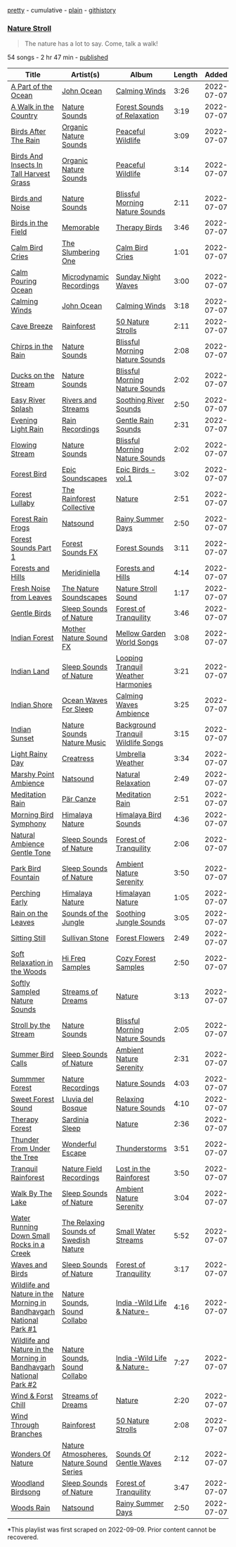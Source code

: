 [pretty](/playlists/pretty/37i9dQZF1DWVnmlNqZsMNa.md) - cumulative - [plain](/playlists/plain/37i9dQZF1DWVnmlNqZsMNa) - [githistory](https://github.githistory.xyz/mackorone/spotify-playlist-archive/blob/main/playlists/plain/37i9dQZF1DWVnmlNqZsMNa)

### [Nature Stroll](https://open.spotify.com/playlist/37i9dQZF1DWVnmlNqZsMNa)

> The nature has a lot to say\. Come, talk a walk!

54 songs - 2 hr 47 min - [published](https://open.spotify.com/playlist/4XEkX0T00C882R8DhLRZMY)

| Title | Artist(s) | Album | Length | Added | Removed |
|---|---|---|---|---|---|
| [A Part of the Ocean](https://open.spotify.com/track/7DbzpAXt9fls5zYipE9WAx) | [John Ocean](https://open.spotify.com/artist/0UWgEdhywZEON8EtIBYGoL) | [Calming Winds](https://open.spotify.com/album/5YFsqDM2sTjko8d0DaIath) | 3:26 | 2022-07-07 |  |
| [A Walk in the Country](https://open.spotify.com/track/4XgSBvtZjKvFIAE3r4B49p) | [Nature Sounds](https://open.spotify.com/artist/4NqS7DbPFYwZmniGHCPMpm) | [Forest Sounds of Relaxation](https://open.spotify.com/album/1l30XEyglzmyIh2ex9n6C3) | 3:19 | 2022-07-07 |  |
| [Birds After The Rain](https://open.spotify.com/track/37c5vjEwHXw9TJBfsPFTIb) | [Organic Nature Sounds](https://open.spotify.com/artist/0FjF4Knsp7DEVujXASJBdO) | [Peaceful Wildlife](https://open.spotify.com/album/214KDDxuxgtxSPXs1Fslh1) | 3:09 | 2022-07-07 |  |
| [Birds And Insects In Tall Harvest Grass](https://open.spotify.com/track/3UM2VNXFBmsnb38ubiD51I) | [Organic Nature Sounds](https://open.spotify.com/artist/0FjF4Knsp7DEVujXASJBdO) | [Peaceful Wildlife](https://open.spotify.com/album/214KDDxuxgtxSPXs1Fslh1) | 3:14 | 2022-07-07 |  |
| [Birds and Noise](https://open.spotify.com/track/5NeOd3dunkzjzeIukFSWOv) | [Nature Sounds](https://open.spotify.com/artist/4NqS7DbPFYwZmniGHCPMpm) | [Blissful Morning Nature Sounds](https://open.spotify.com/album/34I2j1yfV0QSzaEwXqwNUg) | 2:11 | 2022-07-07 |  |
| [Birds in the Field](https://open.spotify.com/track/3RjtBHIG3NmPOlOgWYeZGe) | [Memorable](https://open.spotify.com/artist/216iyhH3TpJJYO9zF1zyxV) | [Therapy Birds](https://open.spotify.com/album/2sENQCcr3TVwPG5JFiU7Ai) | 3:46 | 2022-07-07 |  |
| [Calm Bird Cries](https://open.spotify.com/track/0DaD6k1j3TRQF9pOJErwUp) | [The Slumbering One](https://open.spotify.com/artist/6zFp0HHOylks3A1Dv15j4e) | [Calm Bird Cries](https://open.spotify.com/album/1jkt5o3IJiLiYSSdjVJdK8) | 1:01 | 2022-07-07 |  |
| [Calm Pouring Ocean](https://open.spotify.com/track/6AiW2dz9mOgsZjsEKwAhIv) | [Microdynamic Recordings](https://open.spotify.com/artist/3zG3fwEK20npYHIYooztq9) | [Sunday Night Waves](https://open.spotify.com/album/5Lu8V4pKtLpaS8Q6OwABjs) | 3:00 | 2022-07-07 |  |
| [Calming Winds](https://open.spotify.com/track/5unbMIbUjFsED3FnyttYnA) | [John Ocean](https://open.spotify.com/artist/0UWgEdhywZEON8EtIBYGoL) | [Calming Winds](https://open.spotify.com/album/5YFsqDM2sTjko8d0DaIath) | 3:18 | 2022-07-07 |  |
| [Cave Breeze](https://open.spotify.com/track/3F539Zyo885Sb79VMiVHqK) | [Rainforest](https://open.spotify.com/artist/4vToy936CgayUNXOnshaio) | [50 Nature Strolls](https://open.spotify.com/album/5cmcWLej9XHL9pgaaFv1JU) | 2:11 | 2022-07-07 |  |
| [Chirps in the Rain](https://open.spotify.com/track/6yWlwpOPoQZEIuoom8M3ub) | [Nature Sounds](https://open.spotify.com/artist/4NqS7DbPFYwZmniGHCPMpm) | [Blissful Morning Nature Sounds](https://open.spotify.com/album/34I2j1yfV0QSzaEwXqwNUg) | 2:08 | 2022-07-07 |  |
| [Ducks on the Stream](https://open.spotify.com/track/4vLsyH3sIJdW88OW9gMcZr) | [Nature Sounds](https://open.spotify.com/artist/4NqS7DbPFYwZmniGHCPMpm) | [Blissful Morning Nature Sounds](https://open.spotify.com/album/34I2j1yfV0QSzaEwXqwNUg) | 2:02 | 2022-07-07 |  |
| [Easy River Splash](https://open.spotify.com/track/1kyYNfTz8ljQd4RNdH2Hlq) | [Rivers and Streams](https://open.spotify.com/artist/6NYAxBsKdDH00qCDvcFdA7) | [Soothing River Sounds](https://open.spotify.com/album/7HqcInonH7fXgJ83uyAAap) | 2:50 | 2022-07-07 |  |
| [Evening Light Rain](https://open.spotify.com/track/2PD2sqA5GgqEuFZVisEbyW) | [Rain Recordings](https://open.spotify.com/artist/0K4qycWYB7fwNMvrtS9lID) | [Gentle Rain Sounds](https://open.spotify.com/album/4rKcMrczxI6RvX6gZayzBe) | 2:31 | 2022-07-07 |  |
| [Flowing Stream](https://open.spotify.com/track/6J5CC7Ked3EMTLUhug1dLn) | [Nature Sounds](https://open.spotify.com/artist/4NqS7DbPFYwZmniGHCPMpm) | [Blissful Morning Nature Sounds](https://open.spotify.com/album/34I2j1yfV0QSzaEwXqwNUg) | 2:02 | 2022-07-07 |  |
| [Forest Bird](https://open.spotify.com/track/0GC8vCFKNHjC2myLf1o8v2) | [Epic Soundscapes](https://open.spotify.com/artist/5u0dE6Vw509dFP0YK5y8lc) | [Epic Birds \- vol.1](https://open.spotify.com/album/3gLESq3vZCmz7FpUKujn0P) | 3:02 | 2022-07-07 |  |
| [Forest Lullaby](https://open.spotify.com/track/4IzoIAyXEtROHF3Oa6WgPj) | [The Rainforest Collective](https://open.spotify.com/artist/5DzuSKp2ib9DD7ZIeOg2sz) | [Nature](https://open.spotify.com/album/01cbQN8XXD53sRV31mpARQ) | 2:51 | 2022-07-07 |  |
| [Forest Rain Frogs](https://open.spotify.com/track/3gqUeE0MqS4I9caAXmYnMY) | [Natsound](https://open.spotify.com/artist/1GJH8huKOcDNdAdgwExXnw) | [Rainy Summer Days](https://open.spotify.com/album/6TpQ6fU21enN1K6iDu9Mij) | 2:50 | 2022-07-07 |  |
| [Forest Sounds Part 1](https://open.spotify.com/track/6dEEmUdxZkDacka9l8zGrS) | [Forest Sounds FX](https://open.spotify.com/artist/2S9zyoMbNGC3091mDUa7jF) | [Forest Sounds](https://open.spotify.com/album/2AexQ550OPnUmg7tHvj4k8) | 3:11 | 2022-07-07 |  |
| [Forests and Hills](https://open.spotify.com/track/2SGRhqZAjesAw183DQmV9L) | [Meridiniella](https://open.spotify.com/artist/21Kjl0iOx81jLDXgrXB6JR) | [Forests and Hills](https://open.spotify.com/album/4RIXar48wxLqPfxwnycwNF) | 4:14 | 2022-07-07 |  |
| [Fresh Noise from Leaves](https://open.spotify.com/track/21BrnHN3ECbZ1HQSSD3Y1C) | [The Nature Soundscapes](https://open.spotify.com/artist/02EkiP3hYgkSISBAS0nfjG) | [Nature Stroll Sound](https://open.spotify.com/album/4Xgpoi98bvueCvCRFEtRyC) | 1:17 | 2022-07-07 |  |
| [Gentle Birds](https://open.spotify.com/track/7c33sVNaFvwMl0adsWO3z4) | [Sleep Sounds of Nature](https://open.spotify.com/artist/59FRAcMcsHQupc8lupy5uH) | [Forest of Tranquility](https://open.spotify.com/album/0rJxtAj8SOB3P5gST1XQOn) | 3:46 | 2022-07-07 |  |
| [Indian Forest](https://open.spotify.com/track/5hxHlUylxrvhgNPXDtIi0i) | [Mother Nature Sound FX](https://open.spotify.com/artist/4lrOh2SR7H3guHky2lAYOk) | [Mellow Garden World Songs](https://open.spotify.com/album/7hHJrvVatUGynPxDEzM5dr) | 3:08 | 2022-07-07 |  |
| [Indian Land](https://open.spotify.com/track/6PhaaaJZUlPcIexNT32U1o) | [Sleep Sounds of Nature](https://open.spotify.com/artist/59FRAcMcsHQupc8lupy5uH) | [Looping Tranquil Weather Harmonies](https://open.spotify.com/album/4DZbgBPH3HFvcQ6Mb57vEm) | 3:21 | 2022-07-07 |  |
| [Indian Shore](https://open.spotify.com/track/5ctF672SVPkDjJ7cq9yqjy) | [Ocean Waves For Sleep](https://open.spotify.com/artist/2CgVSpL4tfbUuHmTGS7wF3) | [Calming Waves Ambience](https://open.spotify.com/album/4hPYzVl2rQ6icex8JglkdT) | 3:25 | 2022-07-07 |  |
| [Indian Sunset](https://open.spotify.com/track/0PbksC9Smq4bLOQyCfTgFR) | [Nature Sounds Nature Music](https://open.spotify.com/artist/2w5q7SKsUmpdUuyf5HOA2c) | [Background Tranquil Wildlife Songs](https://open.spotify.com/album/0YeCvDr88W90lplw8SgMSn) | 3:15 | 2022-07-07 |  |
| [Light Rainy Day](https://open.spotify.com/track/0PAeyeKM40igzJbLVHz3hh) | [Creatress](https://open.spotify.com/artist/6wwfROG3fnqz3jyGV3ngPQ) | [Umbrella Weather](https://open.spotify.com/album/3xItyMnVuhzJ4xZZaVabSW) | 3:34 | 2022-07-07 |  |
| [Marshy Point Ambience](https://open.spotify.com/track/03rQppYEJny8tzpkwSgh6B) | [Natsound](https://open.spotify.com/artist/1GJH8huKOcDNdAdgwExXnw) | [Natural Relaxation](https://open.spotify.com/album/4p5N8lC09TgcmcW5iELNXU) | 2:49 | 2022-07-07 |  |
| [Meditation Rain](https://open.spotify.com/track/05ZOl73J8mzcUcW4JNKYy5) | [Pär Canze](https://open.spotify.com/artist/7b0idtdDzwzvjrPB5JY7TF) | [Meditation Rain](https://open.spotify.com/album/1qvax3EeGaSZFMsYKzqkOu) | 2:51 | 2022-07-07 |  |
| [Morning Bird Symphony](https://open.spotify.com/track/2DG4GclEMtxZEFbXixAGxq) | [Himalaya Nature](https://open.spotify.com/artist/7IlmN5ipzDWqSbLNsjDMU8) | [Himalaya Bird Sounds](https://open.spotify.com/album/5SfxNMY6MyEfia4wV0vv7x) | 4:36 | 2022-07-07 |  |
| [Natural Ambience Gentle Tone](https://open.spotify.com/track/5QYnXmkj46W5T7kATsPokr) | [Sleep Sounds of Nature](https://open.spotify.com/artist/59FRAcMcsHQupc8lupy5uH) | [Forest of Tranquility](https://open.spotify.com/album/0rJxtAj8SOB3P5gST1XQOn) | 2:06 | 2022-07-07 |  |
| [Park Bird Fountain](https://open.spotify.com/track/3fWN0qCRDDYByi6rGRgEBa) | [Sleep Sounds of Nature](https://open.spotify.com/artist/59FRAcMcsHQupc8lupy5uH) | [Ambient Nature Serenity](https://open.spotify.com/album/6hbt6OWGfes8YpfpZXnMSL) | 3:50 | 2022-07-07 |  |
| [Perching Early](https://open.spotify.com/track/6IJBBk7SOImgAztDk96dig) | [Himalaya Nature](https://open.spotify.com/artist/7IlmN5ipzDWqSbLNsjDMU8) | [Himalayan Nature](https://open.spotify.com/album/6oO5WFAPyFprne4xYWOkHZ) | 1:05 | 2022-07-07 |  |
| [Rain on the Leaves](https://open.spotify.com/track/0TOHmgptvSAz7nyH7DCFgB) | [Sounds of the Jungle](https://open.spotify.com/artist/13JAi6QRXqwdDSK4jY60Zh) | [Soothing Jungle Sounds](https://open.spotify.com/album/2aLi2tPsVgfae6M4gher7p) | 3:05 | 2022-07-07 |  |
| [Sitting Still](https://open.spotify.com/track/6BtENACq8EIL1oeqEJVbdR) | [Sullivan Stone](https://open.spotify.com/artist/222vfEjnEFBEZRczs5zUNj) | [Forest Flowers](https://open.spotify.com/album/5qgrCLlPi1VKF1d5P19inO) | 2:49 | 2022-07-07 |  |
| [Soft Relaxation in the Woods](https://open.spotify.com/track/2d9q05yS1n1DcPE1z6YzEr) | [Hi Freq Samples](https://open.spotify.com/artist/6DMErYWlNweJ8rNY62Q6jw) | [Cozy Forest Samples](https://open.spotify.com/album/34k7ietjCtgJttd6kkHxAK) | 2:50 | 2022-07-07 |  |
| [Softly Sampled Nature Sounds](https://open.spotify.com/track/2gTP1g426ijUYB4XfWnlsx) | [Streams of Dreams](https://open.spotify.com/artist/2MjkAKmAqlHhYHUISO8lli) | [Nature](https://open.spotify.com/album/01cbQN8XXD53sRV31mpARQ) | 3:13 | 2022-07-07 |  |
| [Stroll by the Stream](https://open.spotify.com/track/23hJsgPLXwpgYytKSLF2Yy) | [Nature Sounds](https://open.spotify.com/artist/4NqS7DbPFYwZmniGHCPMpm) | [Blissful Morning Nature Sounds](https://open.spotify.com/album/34I2j1yfV0QSzaEwXqwNUg) | 2:05 | 2022-07-07 |  |
| [Summer Bird Calls](https://open.spotify.com/track/3tt3glzsvkGkUa4jZHtl5X) | [Sleep Sounds of Nature](https://open.spotify.com/artist/59FRAcMcsHQupc8lupy5uH) | [Ambient Nature Serenity](https://open.spotify.com/album/6hbt6OWGfes8YpfpZXnMSL) | 2:31 | 2022-07-07 |  |
| [Summmer Forest](https://open.spotify.com/track/2zWCsaxlGbohARJlNQ5aSM) | [Nature Recordings](https://open.spotify.com/artist/4xE3NbWDeC7BEIlzQIjG5H) | [Nature Sounds](https://open.spotify.com/album/7BeL9OdzLuHh0Mk62zA1CX) | 4:03 | 2022-07-07 |  |
| [Sweet Forest Sound](https://open.spotify.com/track/1uSdLhZVfPEKvYORqHJdgv) | [Lluvia del Bosque](https://open.spotify.com/artist/0qxiHjDHTVwI9Q1pcU5jxQ) | [Relaxing Nature Sounds](https://open.spotify.com/album/41gv4AWktiPAx0JL5nVqwY) | 4:10 | 2022-07-07 |  |
| [Therapy Forest](https://open.spotify.com/track/2QZGDRyucOmjnZJnowPX1U) | [Sardinia Sleep](https://open.spotify.com/artist/4fn3LJKl7imj3vKRqYS4cN) | [Nature](https://open.spotify.com/album/01cbQN8XXD53sRV31mpARQ) | 2:36 | 2022-07-07 |  |
| [Thunder From Under the Tree](https://open.spotify.com/track/0ob9Ks5Tcn7nzfBefhEn7v) | [Wonderful Escape](https://open.spotify.com/artist/0PJ6I5TXDRK4pmLuSfh33T) | [Thunderstorms](https://open.spotify.com/album/6o7EwUw5KPqPbcCzMLfeQl) | 3:51 | 2022-07-07 |  |
| [Tranquil Rainforest](https://open.spotify.com/track/5SYhok0pJrIqZQ0lRes91I) | [Nature Field Recordings](https://open.spotify.com/artist/3DTgZfug2RpZinxGiFR5FD) | [Lost in the Rainforest](https://open.spotify.com/album/2xpTsNAzRb56XKfQbvx9Z8) | 3:50 | 2022-07-07 |  |
| [Walk By The Lake](https://open.spotify.com/track/0td71HIokZIui1wSbo21Xv) | [Sleep Sounds of Nature](https://open.spotify.com/artist/59FRAcMcsHQupc8lupy5uH) | [Ambient Nature Serenity](https://open.spotify.com/album/6hbt6OWGfes8YpfpZXnMSL) | 3:04 | 2022-07-07 |  |
| [Water Running Down Small Rocks in a Creek](https://open.spotify.com/track/0Rr9h4IapkSJfMRrnKo6l8) | [The Relaxing Sounds of Swedish Nature](https://open.spotify.com/artist/3yQUKaHkSwdGxlk8LxN5iu) | [Small Water Streams](https://open.spotify.com/album/4yFhvkhQkzZje9caQeP9gM) | 5:52 | 2022-07-07 |  |
| [Waves and Birds](https://open.spotify.com/track/4D3X0xCNkyzGw4pomSMFTn) | [Sleep Sounds of Nature](https://open.spotify.com/artist/59FRAcMcsHQupc8lupy5uH) | [Forest of Tranquility](https://open.spotify.com/album/0rJxtAj8SOB3P5gST1XQOn) | 3:17 | 2022-07-07 |  |
| [Wildlife and Nature in the Morning in Bandhavgarh National Park \#1](https://open.spotify.com/track/27qHq9SaFlWPHZvrlxNY8C) | [Nature Sounds](https://open.spotify.com/artist/0ZftXGT9H3roCg6D7G8cAW), [Sound Collabo](https://open.spotify.com/artist/6y58aky2Q35UdKGpcLTgqk) | [India \-Wild Life & Nature\-](https://open.spotify.com/album/6UyWpp7LD36YrLOt6eddix) | 4:16 | 2022-07-07 |  |
| [Wildlife and Nature in the Morning in Bandhavgarh National Park \#2](https://open.spotify.com/track/1OTLv3fRdbiPrq5yWp9KkS) | [Nature Sounds](https://open.spotify.com/artist/0ZftXGT9H3roCg6D7G8cAW), [Sound Collabo](https://open.spotify.com/artist/6y58aky2Q35UdKGpcLTgqk) | [India \-Wild Life & Nature\-](https://open.spotify.com/album/6UyWpp7LD36YrLOt6eddix) | 7:27 | 2022-07-07 |  |
| [Wind & Forst Chill](https://open.spotify.com/track/2tl8R6nBPDZBTPB6aO13sM) | [Streams of Dreams](https://open.spotify.com/artist/2MjkAKmAqlHhYHUISO8lli) | [Nature](https://open.spotify.com/album/01cbQN8XXD53sRV31mpARQ) | 2:20 | 2022-07-07 |  |
| [Wind Through Branches](https://open.spotify.com/track/4UZPVk6lMqY35L9F8boCt7) | [Rainforest](https://open.spotify.com/artist/4vToy936CgayUNXOnshaio) | [50 Nature Strolls](https://open.spotify.com/album/5cmcWLej9XHL9pgaaFv1JU) | 2:08 | 2022-07-07 |  |
| [Wonders Of Nature](https://open.spotify.com/track/0aCVHcgRCKheITyDBWTY6J) | [Nature Atmospheres](https://open.spotify.com/artist/4wwV6HB9KEN44BxQertCS1), [Nature Sound Series](https://open.spotify.com/artist/3AsV51V7gZis4KfroWFhIE) | [Sounds Of Gentle Waves](https://open.spotify.com/album/6flkTJhiGUO8bYGzjlDJqF) | 2:12 | 2022-07-07 |  |
| [Woodland Birdsong](https://open.spotify.com/track/2wqNQE3efezZlt7Zwa0mZo) | [Sleep Sounds of Nature](https://open.spotify.com/artist/59FRAcMcsHQupc8lupy5uH) | [Forest of Tranquility](https://open.spotify.com/album/0rJxtAj8SOB3P5gST1XQOn) | 3:47 | 2022-07-07 |  |
| [Woods Rain](https://open.spotify.com/track/5ZfFfeEJfVRLHL3HEc5iJn) | [Natsound](https://open.spotify.com/artist/1GJH8huKOcDNdAdgwExXnw) | [Rainy Summer Days](https://open.spotify.com/album/6TpQ6fU21enN1K6iDu9Mij) | 2:50 | 2022-07-07 |  |

\*This playlist was first scraped on 2022-09-09. Prior content cannot be recovered.

